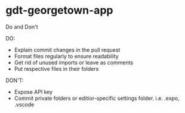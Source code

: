 # gdt-georgetown-app

Do and Don't

DO:
* Explain commit changes in the pull request
* Format files regularly to ensure readability
* Get rid of unused imports or leave as comments
* Put respective files in their folders

DON'T:
* Expose API key
* Commit private folders or editior-specific settings folder. i.e. .expo, .vscode
